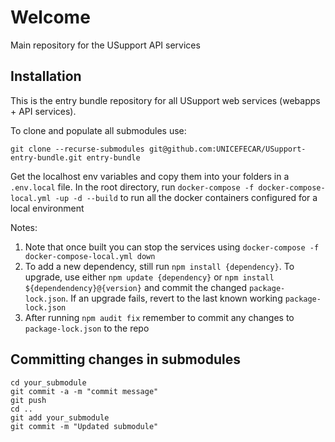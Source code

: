 # Welcome

Main repository for the USupport API services

## Installation

This is the entry bundle repository for all USupport web services (webapps + API services).

To clone and populate all submodules use:

`git clone --recurse-submodules git@github.com:UNICEFECAR/USupport-entry-bundle.git entry-bundle`

Get the localhost env variables and copy them into your folders in a `.env.local` file.
In the root directory, run `docker-compose -f docker-compose-local.yml -up -d --build` to run all the docker containers configured for a local environment

Notes:

1. Note that once built you can stop the services using `docker-compose -f docker-compose-local.yml down`
2. To add a new dependency, still run `npm install {dependency}`. To upgrade, use either `npm update {dependency}` or `npm install ${dependendency}@{version}` and commit the changed `package-lock.json`. If an upgrade fails, revert to the last known working `package-lock.json`
3. After running `npm audit fix` remember to commit any changes to `package-lock.json` to the repo

## Committing changes in submodules

```
cd your_submodule
git commit -a -m "commit message"
git push
cd ..
git add your_submodule
git commit -m "Updated submodule"
```
